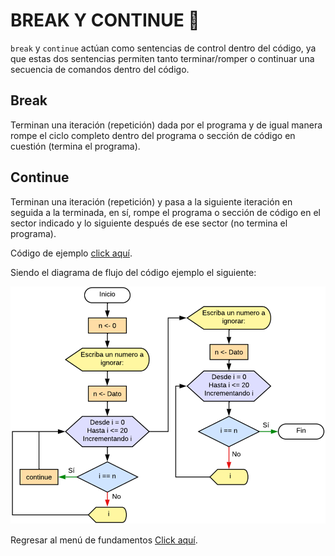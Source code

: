 # BREAK Y CONTINUE :croissant:

`break` y `continue` actúan como sentencias de control dentro del código, ya que estas dos sentencias permiten tanto terminar/romper o continuar una secuencia de comandos dentro del código.

## Break

Terminan una iteración (repetición) dada por el programa y de igual manera rompe el ciclo completo dentro del programa o sección de código en cuestión (termina el programa).

## Continue

Terminan una iteración (repetición) y pasa a la siguiente iteración en seguida a la terminada, en sí, rompe el programa o sección de código en el sector indicado y lo siguiente después de ese sector (no termina el programa).

Código de ejemplo <a href="11 - 01 - breakContinue.c">click aquí</a>.

Siendo el diagrama de flujo del código ejemplo el siguiente:

<div> <img src="../../../IMGS/01 - Lenguaje C/01 - FundamentosDeProgramacion/11 - BreakContinue/01 - BreakContinue.png"> </div>

Regresar al menú de fundamentos <a href="../../01 - FundamentosDeProgramacion/00 - Fundamentos.md">Click aquí</a>.